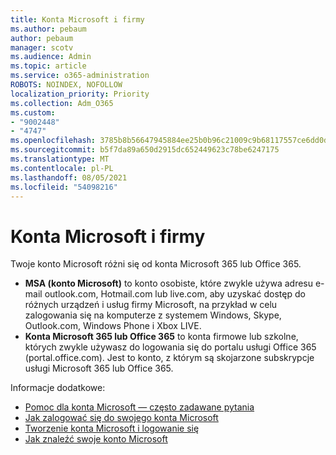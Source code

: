 ```yaml
---
title: Konta Microsoft i firmy
ms.author: pebaum
author: pebaum
manager: scotv
ms.audience: Admin
ms.topic: article
ms.service: o365-administration
ROBOTS: NOINDEX, NOFOLLOW
localization_priority: Priority
ms.collection: Adm_O365
ms.custom:
- "9002448"
- "4747"
ms.openlocfilehash: 3785b8b56647945884ee25b0b96c21009c9b68117557ce6dd0d049b9d2eeb9eb
ms.sourcegitcommit: b5f7da89a650d2915dc652449623c78be6247175
ms.translationtype: MT
ms.contentlocale: pl-PL
ms.lasthandoff: 08/05/2021
ms.locfileid: "54098216"
---
```

# <a name="microsoft-and-business-accounts"></a>Konta Microsoft i firmy

Twoje konto Microsoft różni się od konta Microsoft 365 lub Office 365.

- **MSA (konto Microsoft)** to konto osobiste, które zwykle używa adresu e-mail outlook.com, Hotmail.com lub live.com, aby uzyskać dostęp do różnych urządzeń i usług firmy Microsoft, na przykład w celu zalogowania się na komputerze z systemem Windows, Skype, Outlook.com, Windows Phone i Xbox LIVE.
- **Konta Microsoft 365 lub Office 365** to konta firmowe lub szkolne, których zwykle używasz do logowania się do portalu usługi Office 365 (portal.office.com). Jest to konto, z którym są skojarzone subskrypcje usługi Microsoft 365 lub Office 365.

Informacje dodatkowe:

- [Pomoc dla konta Microsoft — często zadawane pytania](https://support.microsoft.com/hub/4294457/microsoft-account-help) 
- [Jak zalogować się do swojego konta Microsoft](https://support.microsoft.com/help/4028195/microsoft-account-how-to-sign-in)
- [Tworzenie konta Microsoft i logowanie się](https://account.microsoft.com/account)
- [Jak znaleźć swoje konto Microsoft](https://support.microsoft.com/help/13811/microsoft-account-how-to-find)
